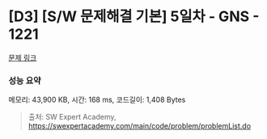 # [D3] [S/W 문제해결 기본] 5일차 - GNS - 1221 

[문제 링크](https://swexpertacademy.com/main/code/problem/problemDetail.do?contestProbId=AV14jJh6ACYCFAYD) 

### 성능 요약

메모리: 43,900 KB, 시간: 168 ms, 코드길이: 1,408 Bytes



> 출처: SW Expert Academy, https://swexpertacademy.com/main/code/problem/problemList.do